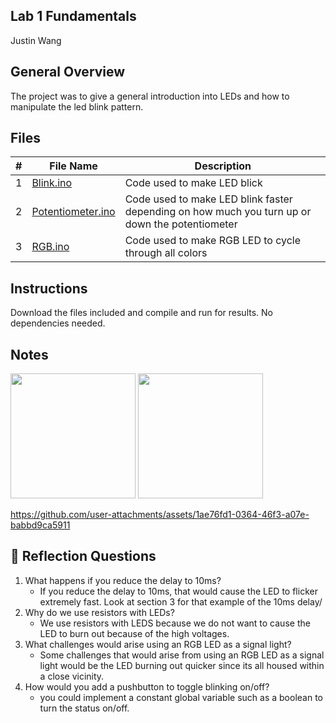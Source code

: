 ## Lab 1 Fundamentals
Justin Wang

## General Overview
The project was to give a general introduction into LEDs and how to manipulate the led blink pattern.
 
## Files

| # | File Name | Description |
| :-: | ----------- | ---------------------- |
| 1 | [Blink.ino](./Blink.ino) | Code used to make LED blick |
| 2 | [Potentiometer.ino](./Potentiometer.ino) | Code used to make LED blink faster depending on how much you turn up or down the potentiometer |
| 3 | [RGB.ino](./RGB.ino) | Code used to make RGB LED to cycle through all colors |

## Instructions 

Download the files included and compile and run for results. No dependencies needed.



## Notes

<img src= "https://github.com/user-attachments/assets/a783aa5d-bf86-4f06-ab28-361ba533c973" width = 200>



<img src= "https://github.com/user-attachments/assets/b75c9642-f8b9-4f43-bd0c-5c9700574a5e" width = 200>



https://github.com/user-attachments/assets/1ae76fd1-0364-46f3-a07e-babbd9ca5911


## 🧠 Reflection Questions

1. What happens if you reduce the delay to 10ms?
    - If you reduce the delay to 10ms, that would cause the LED to flicker extremely fast. Look at section 3 for that example of the 10ms delay/
2. Why do we use resistors with LEDs?
    - We use resistors with LEDS because we do not want to cause the LED to burn out because of the high voltages.
3. What challenges would arise using an RGB LED as a signal light?
    - Some challenges that would arise from using an RGB LED as a signal light would be the LED burning out quicker since its all housed within a close vicinity. 
4. How would you add a pushbutton to toggle blinking on/off?
    - you could implement a constant global variable such as a boolean to turn the status on/off. 

 

